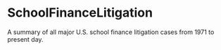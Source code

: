 # SchoolFinanceLitigation
A summary of all major U.S. school finance litigation cases from 1971 to present day.
